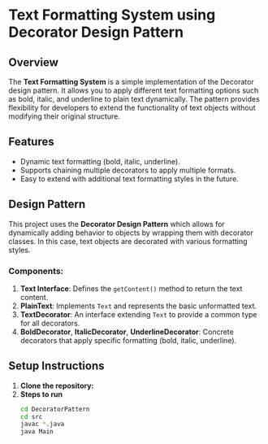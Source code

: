 # Text Formatting System using Decorator Design Pattern

## Overview
The **Text Formatting System** is a simple implementation of the Decorator design pattern. It allows you to apply different text formatting options such as bold, italic, and underline to plain text dynamically. The pattern provides flexibility for developers to extend the functionality of text objects without modifying their original structure.

## Features
- Dynamic text formatting (bold, italic, underline).
- Supports chaining multiple decorators to apply multiple formats.
- Easy to extend with additional text formatting styles in the future.

## Design Pattern
This project uses the **Decorator Design Pattern** which allows for dynamically adding behavior to objects by wrapping them with decorator classes. In this case, text objects are decorated with various formatting styles.

### Components:
1. **Text Interface**: Defines the `getContent()` method to return the text content.
2. **PlainText**: Implements `Text` and represents the basic unformatted text.
3. **TextDecorator**: An interface extending `Text` to provide a common type for all decorators.
4. **BoldDecorator**, **ItalicDecorator**, **UnderlineDecorator**: Concrete decorators that apply specific formatting (bold, italic, underline).


## Setup Instructions

1. **Clone the repository:**
2. **Steps to run**
   ```bash
   cd DecoratorPattern
   cd src
   javac *.java
   java Main